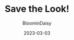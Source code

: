 ---
author: "BloominDaisy"
date: 2023-03-03
title: "Save the Look!"
cascade:
- url: /blog/:filename
aliases:
- /blog/archive/2023/march/03-03-23
noindex: false
hidden: true
archetype: "blog"
imagecust: https://media.discordapp.net/attachments/870010373976236052/1081227734157643826/IMG_8767.png?ex=65e1ebcc&is=65cf76cc&hm=6fb81618ffcc88f1876f53650676c8a579a6c7776b01c8f2b4f630c9bd166fe0&=&format=webp&quality=lossless&width=717&height=331
images:
- https://media.discordapp.net/attachments/870010373976236052/1081227734157643826/IMG_8767.png?ex=65e1ebcc&is=65cf76cc&hm=6fb81618ffcc88f1876f53650676c8a579a6c7776b01c8f2b4f630c9bd166fe0&=&format=webp&quality=lossless&width=717&height=331
description: "Brookhaven Update: More shopping!"
draft: true
---